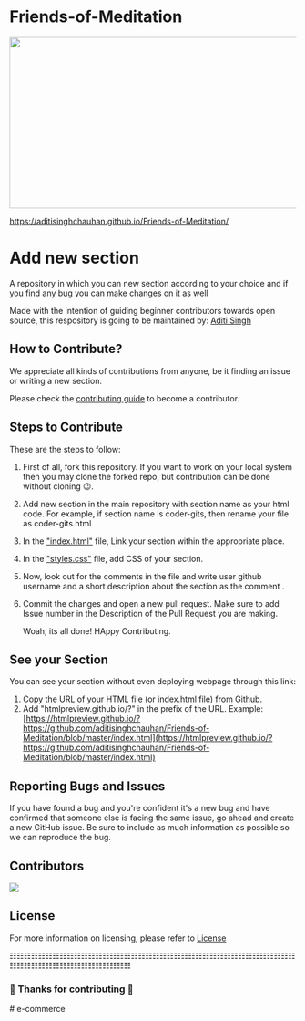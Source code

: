 # Friends-of-Meditation

<div align="center">
  <img src="https://media.giphy.com/media/dWesBcTLavkZuG35MI/giphy.gif" width="600" height="300"/>
</div>

https://aditisinghchauhan.github.io/Friends-of-Meditation/

# Add new section

A repository in which you can new section according to your choice and if you find any bug you can make changes on it as well

Made with the intention of guiding beginner contributors towards open source, this respository is going to be maintained by: [Aditi Singh](https://github.com/aditisinghchauhan)

## How to Contribute?

We appreciate all kinds of contributions from anyone, be it finding an issue or writing a new section.

Please check the [contributing guide](CONTRIBUTING.md) to become a contributor.

## Steps to Contribute

These are the steps to follow:
1. First of all, fork this repository. If you want to work on your local system then you may clone the forked repo, but contribution can be done without cloning 😉.
2. Add new section in the main repository with section name as your html code. For example, if section name is coder-gits, then rename your file as coder-gits.html
3. In the ["index.html"](https://github.com/aditisinghchauhan/Friends-of-Meditation/blob/master/index.html) file, Link your section within the appropriate place.
4. In the ["styles.css"](https://github.com/aditisinghchauhan/Friends-of-Meditation/blob/master/style.css) file, add CSS of your section.
5. Now, look out for the comments in the file and write user github username and a short description about the section as the comment .
6. Commit the changes and open a new pull request. Make sure to add Issue number in the Description of the Pull Request you are making. 
   
   Woah, its all done! HAppy Contributing.

## See your Section

You can see your section without even deploying webpage through this link:
1. Copy the URL of your HTML file (or index.html file) from Github.
2. Add "htmlpreview.github.io/?" in the prefix of the URL.
Example: [https://htmlpreview.github.io/?https://github.com/aditisinghchauhan/Friends-of-Meditation/blob/master/index.html](https://htmlpreview.github.io/?https://github.com/aditisinghchauhan/Friends-of-Meditation/blob/master/index.html)

## Reporting Bugs and Issues

If you have found a bug and you're confident it's a new bug and have confirmed that someone else is facing the same issue, go ahead and create a new GitHub issue. Be sure to include as much information as possible so we can reproduce the bug.

## Contributors

<a href="https://github.com/aditisinghchauhan/Friends-of-Meditation/graphs/contributors">
  <img src="https://contrib.rocks/image?repo=aditisinghchauhan/Friends-of-Meditation" />
</a>

## License

For more information on licensing, please refer to [License](LICENSE)

☷☷☷☷☷☷☷☷☷☷☷☷☷☷☷☷☷☷☷☷☷☷☷☷☷☷☷☷☷☷☷☷☷☷☷☷☷☷☷☷☷☷☷☷☷☷☷☷☷☷☷☷☷☷☷☷☷</p>


### 🎉 Thanks for contributing 🎉

#   e - c o m m e r c e  
 